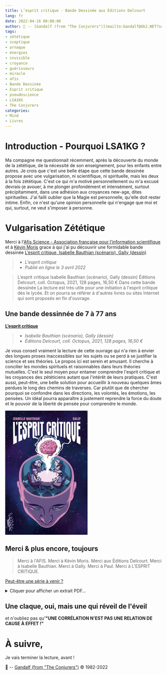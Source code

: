 ```yaml
---
title: L’esprit critique - Bande Dessinée aux Éditions Delcourt
lang: fr
date: 2022-04-16 00:00:00
author: 🧙 -- [Gandalf (from "The Conjurers")](mailto:Gandalf@Gk2.NET?subject=The%20Conjurers%20%3F)
tags:
- zététique
- sceptique
- arnaque
- énergies
- invisible
- croyance
- guérisseurs
- miracle
- afis
- Bande Dessinée
- Esprit critique
- pseudoscience
- LSA1KG
- The Conjurers
categories:
- Mind
- Livres
---
```


# Introduction - Pourquoi LSA1KG ?

Ma compagne me questionnait récemment, après la découverte du monde de la zététique, de la nécessité de son enseignement, pour les enfants entre autres. Je crois que c'est une belle étape que cette bande dessinée propose avec une vulgarisation, ni scientifique, ni spirituelle, mais les deux à la fois zététique.
C'est ce qui m'a motivé personnellement ou m'a excusé devrais-je avouer, à me plonger profondément et intensément, surtout précipitamment, dans une adhésion aux croyances new-age, dites spirituelles.
J'ai failli oublier que la Magie est personnelle, qu'elle doit rester intime. Enfin, ce n'est qu'une opinion personnelle qui n'engage que moi et qui, surtout, ne veut s'imposer à personne.

# Vulgarisation Zététique

Merci à l'[Afis Science - Association française pour l’information scientifique](https://www.afis.org/) et à [Kévin Moris](https://www.afis.org/Kevin-Moris) grace à qui j'ai pu découvrir une formidable bande dessinée [L’esprit critique, Isabelle Bauthian (scénario), Gally (dessin)](https://www.afis.org/L-esprit-critique-5140)
>* *L’esprit critique*
>* *Publié en ligne le 3 avril 2022*

> L’esprit critique Isabelle Bauthian (scénario), Gally (dessin) Éditions Delcourt, coll. Octopus, 2021, 128 pages, 16,50 € Dans cette bande dessinée
> La lecture est très utile pour une initiation à l'esprit critique dès le lycée. Et on pourra se référer à d'autres livres ou sites Internet qui sont proposés en fin d'ouvrage.
<!-- more -->

## Une bande dessinnée de 7 à 77 ans

[**L’esprit critique**](https://www.editions-delcourt.fr/bd/series/serie-l-esprit-critique/album-l-esprit-critique)
>* *Isabelle Bauthian (scénario), Gally (dessin)*
>* *Éditions Delcourt, coll. Octopus, 2021, 128 pages, 16,50 €*

Je vous conseil vraiment la lecture de cette ouvrage qui n'a rien à envier des longues proses inaccessibles sur les sujets ou se perd à se justifier la science et ses théories.
Le propos ici est serein et amusant.
Il cherche à concilier les mondes spirituels et raisonnables dans leurs théories mutuelles.
C'est le seul moyen pour entamer comprendre l'esprit critique et les croyances des zététiciens autant que l'intérêt de leurs pratiques.
C'est aussi, peut-être, une belle solution pour accueillir à nouveau quelques âmes perdues le long des chemins de traverses.
Car plutôt que de chercher pourquoi se confondre dans les directions, les volontés, les émotions, les pensées.
Un idéal pourra apparaître à justement reprendre la force du doute et le pouvoir de la liberté de pensée pour comprendre le monde.

![L’esprit critique](/uploads/images/visuels/BD-EspritCritique/COVER_BD_EspritCritique.jpeg)

## Merci & plus encore, toujours

>Merci à l'AFIS.
>Merci à Kévin Moris.
>Merci aux Éditions Delcourt.
>Merci à Isabelle Bauthian.
>Merci à Gally.
>Merci à Paul.
>Merci à L'ESPRIT CRITIQUE.

[Peut-être une série à venir ?](https://www.editions-delcourt.fr/bd/series/serie-l-esprit-critique)

<details>
  <summary>Cliquer pour afficher un extrait PDF…</summary>
En attendant, voici déjà l'extrait:

{% pdf "/uploads/images/visuels/BD-EspritCritique/PDF_Extrait_BD_EspritCritique_RED.pdf" %}
</details>

## Une claque, oui, mais une qui réveil de l'éveil

et n'oubliez pas qu'**"UNE CORRÉLATION N'EST PAS UNE RELATION DE CAUSE À EFFET !"**

# À suivre,

Je vais terminer la lecture, avant !

🧙 -- [Gandalf (from "The Conjurers")](mailto:Gandalf@Gk2.NET?subject=The%20Conjurers%20%3F) ©️ 1982-2022